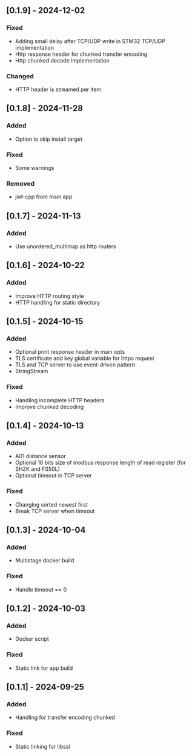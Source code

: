 ## [0.1.9] - 2024-12-02
### Fixed
- Adding small delay after TCP/UDP write in STM32 TCP/UDP implementation
- Http response header for chunked transfer encoding
- Http chunked decode implementation

### Changed
- HTTP header is streamed per item

## [0.1.8] - 2024-11-28
### Added
- Option to skip install target

### Fixed
- Some warnings

### Removed
- jwt-cpp from main app

## [0.1.7] - 2024-11-13
### Added
- Use unordered_multimap as http routers

## [0.1.6] - 2024-10-22
### Added
- Improve HTTP routing style
- HTTP handling for static directory

## [0.1.5] - 2024-10-15
### Added
- Optional print response header in main opts
- TLS certificate and key global variable for https request
- TLS and TCP server to use event-driven pattern
- StringStream

### Fixed
- Handling incomplete HTTP headers
- Improve chunked decoding

## [0.1.4] - 2024-10-13
### Added
- A01 distance sensor
- Optional 16 bits size of modbus response length of read register (for SHZK and FS50L)
- Optional timeout in TCP server

### Fixed
- Changlog sorted newest first
- Break TCP server when timeout

## [0.1.3] - 2024-10-04
### Added
- Multistage docker build

### Fixed
- Handle timeout == 0

## [0.1.2] - 2024-10-03
### Added
- Docker script

### Fixed
- Static link for app build

## [0.1.1] - 2024-09-25
### Added
- Handling for transfer encoding chunked

### Fixed
- Static linking for libssl

